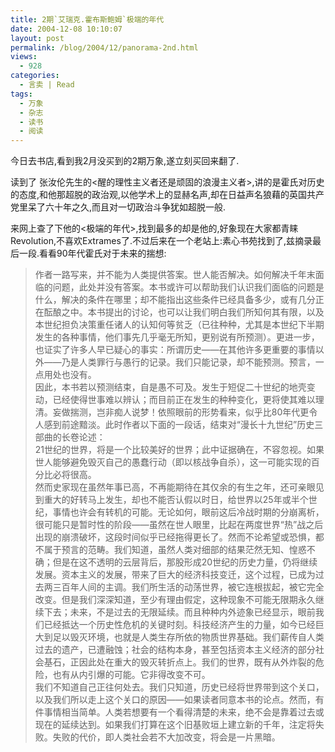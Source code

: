 ```yaml
---
title: 2期`艾瑞克.霍布斯鲍姆`极端的年代
date: 2004-12-08 10:10:07
layout: post
permalink: /blog/2004/12/panorama-2nd.html
views:
  - 928
categories:
  - 言卖 | Read
tags:
  - 万象
  - 杂志
  - 读书
  - 阅读
---
```

今日去书店,看到我2月没买到的2期万象,遂立刻买回来翻了.

读到了 张汝伦先生的<醒的理性主义者还是顽固的浪漫主义者>,讲的是霍氏对历史的态度,和他那超脱的政治观,以他学术上的显赫名声,却在日益声名狼藉的英国共产党里呆了六十年之久,而且对一切政治斗争犹如超脱一般.

来网上查了下他的<极端的年代>,找到最多的却是他的,好象现在大家都青睐Revolution,不喜欢Extrames了.不过后来在一个老站上:素心书苑找到了,兹摘录最后一段.看看90年代霍氏对于未来的揣想:

<!--more-->

> 作者一路写来，并不能为人类提供答案。世人能否解决。如何解决千年末面临的问题，此处并没有答案。本书或许可以帮助我们认识我们面临的问题是什么，解决的条件在哪里；却不能指出这些条件已经具备多少，或有几分正在酝酿之中。本书提出的讨论，也可以让我们明白我们所知何其有限，以及本世纪担负决策重任诸人的认知何等贫乏（已往种种，尤其是本世纪下半期发生的各种事情，他们事先几乎毫无所知，更别说有所预测）。更进一步，也证实了许多人早已疑心的事实：所谓历史——在其他许多更重要的事情以外——乃是人类罪行与愚行的记录。我们只能记录，却不能预测。预言，一点用处也没有。  
> 因此，本书若以预测结束，自是愚不可及。发生于短促二十世纪的地壳变动，已经使得世事难以辨认；而目前正在发生的种种变化，更将使其难以理清。妄做揣测，岂非痴人说梦！依照眼前的形势看来，似乎比80年代更令人感到前途黯淡。此时作者以下面的一段话，结束对“漫长十九世纪”历史三部曲的长卷论述：  
> 21世纪的世界，将是一个比较美好的世界；此中证据确在，不容忽视。如果世人能够避免毁灭自己的愚蠢行动（即以核战争自杀），这一可能实现的百分比必将很高。  
> 然而史家现在虽然年事已高，不再能期待在其仅余的有生之年，还可亲眼见到重大的好转马上发生，却也不能否认假以时日，给世界以25年或半个世纪，事情也许会有转机的可能。无论如何，眼前这后冷战时期的分崩离析，很可能只是暂时性的阶段——虽然在世人眼里，比起在两度世界“热”战之后出现的崩溃破坏，这段时间似乎已经拖得更长了。然而不论希望或恐惧，都不属于预言的范畴。我们知道，虽然人类对细部的结果茫然无知、惶惑不确；但是在这不透明的云层背后，那股形成20世纪的历史力量，仍将继续发展。资本主义的发展，带来了巨大的经济科技变迁，这个过程，已成为过去两三百年人间的主调。我们所生活的动荡世界，被它连根拔起，被它完全改变。但是我们深深知道，至少有理由假定，这种现象不可能无限期永久继续下去；未来，不是过去的无限延续。而且种种内外迹象已经显示，眼前我们已经抵达一个历史性危机的关键时刻。科技经济产生的力量，如今已经巨大到足以毁灭环境，也就是人类生存所依的物质世界基础。我们薪传自人类过去的遗产，已遭融蚀；社会的结构本身，甚至包括资本主义经济的部分社会基石，正因此处在重大的毁灭转折点上。我们的世界，既有从外炸裂的危险，也有从内引爆的可能。它非得改变不可。  
> 我们不知道自己正往何处去。我们只知道，历史已经将世界带到这个关口，以及我们所以走上这个关口的原因——如果读者同意本书的论点。然而，有件事情相当简单。人类若想要有一个看得清楚的未来，绝不会是靠着过去或现在的延续达到。如果我们打算在这个旧基败垣上建立新的千年，注定将失败。失败的代价，即人类社会若不大加改变，将会是一片黑暗。
